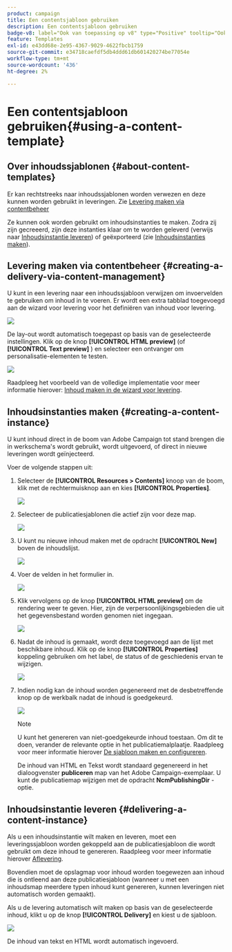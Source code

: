 ```yaml
---
product: campaign
title: Een contentsjabloon gebruiken
description: Een contentsjabloon gebruiken
badge-v8: label="Ook van toepassing op v8" type="Positive" tooltip="Ook van toepassing op campagne v8"
feature: Templates
exl-id: e43dd68e-2e95-4367-9029-4622fbcb1759
source-git-commit: e34718caefdf5db4ddd61db601420274be77054e
workflow-type: tm+mt
source-wordcount: '436'
ht-degree: 2%

---
```


# Een contentsjabloon gebruiken{#using-a-content-template}



## Over inhoudssjablonen {#about-content-templates}

Er kan rechtstreeks naar inhoudssjablonen worden verwezen en deze kunnen worden gebruikt in leveringen. Zie [Levering maken via contentbeheer](#creating-a-delivery-via-content-management)

Ze kunnen ook worden gebruikt om inhoudsinstanties te maken. Zodra zij zijn gecreeerd, zijn deze instanties klaar om te worden geleverd (verwijs naar [Inhoudsinstantie leveren](#delivering-a-content-instance)) of geëxporteerd (zie [Inhoudsinstanties maken](#creating-a-content-instance)).

## Levering maken via contentbeheer {#creating-a-delivery-via-content-management}

U kunt in een levering naar een inhoudssjabloon verwijzen om invoervelden te gebruiken om inhoud in te voeren. Er wordt een extra tabblad toegevoegd aan de wizard voor levering voor het definiëren van inhoud voor levering.

![](assets/s_ncs_content_deliver_a_content.png)

De lay-out wordt automatisch toegepast op basis van de geselecteerde instellingen. Klik op de knop **[!UICONTROL HTML preview]** (of **[!UICONTROL Text preview]** ) en selecteer een ontvanger om personalisatie-elementen te testen.

![](assets/s_ncs_content_deliver_a_content_html.png)

Raadpleeg het voorbeeld van de volledige implementatie voor meer informatie hierover: [Inhoud maken in de wizard voor levering](use-case-creating-content-management.md#creating-content-in-the-delivery-wizard).

## Inhoudsinstanties maken {#creating-a-content-instance}

U kunt inhoud direct in de boom van Adobe Campaign tot stand brengen die in werkschema&#39;s wordt gebruikt, wordt uitgevoerd, of direct in nieuwe leveringen wordt geïnjecteerd.

Voer de volgende stappen uit:

1. Selecteer de **[!UICONTROL Resources > Contents]** knoop van de boom, klik met de rechtermuisknop aan en kies **[!UICONTROL Properties]**.

   ![](assets/s_ncs_content_folder_properties.png)

1. Selecteer de publicatiesjablonen die actief zijn voor deze map.

   ![](assets/s_ncs_content_folder_templates.png)

1. U kunt nu nieuwe inhoud maken met de opdracht **[!UICONTROL New]** boven de inhoudslijst.

   ![](assets/s_ncs_content_folder_create_a_template.png)

1. Voer de velden in het formulier in.

   ![](assets/s_ncs_content_folder_use_a_template.png)

1. Klik vervolgens op de knop **[!UICONTROL HTML preview]** om de rendering weer te geven. Hier, zijn de verpersoonlijkingsgebieden die uit het gegevensbestand worden genomen niet ingegaan.

   ![](assets/s_ncs_content_folder_use_a_template_preview.png)

1. Nadat de inhoud is gemaakt, wordt deze toegevoegd aan de lijst met beschikbare inhoud. Klik op de knop **[!UICONTROL Properties]** koppeling gebruiken om het label, de status of de geschiedenis ervan te wijzigen.

   ![](assets/s_ncs_content_folder_template_properties.png)

1. Indien nodig kan de inhoud worden gegenereerd met de desbetreffende knop op de werkbalk nadat de inhoud is goedgekeurd.

   ![](assets/s_ncs_content_folder_template_generate.png)

   >[!NOTE]
   >
   >U kunt het genereren van niet-goedgekeurde inhoud toestaan. Om dit te doen, verander de relevante optie in het publicatiemalplaatje. Raadpleeg voor meer informatie hierover [De sjabloon maken en configureren](publication-templates.md#creating-and-configuring-the-template).

   De inhoud van HTML en Tekst wordt standaard gegenereerd in het dialoogvenster **publiceren** map van het Adobe Campaign-exemplaar. U kunt de publicatiemap wijzigen met de opdracht **NcmPublishingDir** -optie.

## Inhoudsinstantie leveren {#delivering-a-content-instance}

Als u een inhoudsinstantie wilt maken en leveren, moet een leveringssjabloon worden gekoppeld aan de publicatiesjabloon die wordt gebruikt om deze inhoud te genereren. Raadpleeg voor meer informatie hierover [Aflevering](publication-templates.md#delivery).

Bovendien moet de opslagmap voor inhoud worden toegewezen aan inhoud die is ontleend aan deze publicatiesjabloon (wanneer u met een inhoudsmap meerdere typen inhoud kunt genereren, kunnen leveringen niet automatisch worden gemaakt).

Als u de levering automatisch wilt maken op basis van de geselecteerde inhoud, klikt u op de knop **[!UICONTROL Delivery]** en kiest u de sjabloon.

![](assets/s_ncs_content_folder_create_the_delivery.png)

De inhoud van tekst en HTML wordt automatisch ingevoerd.
